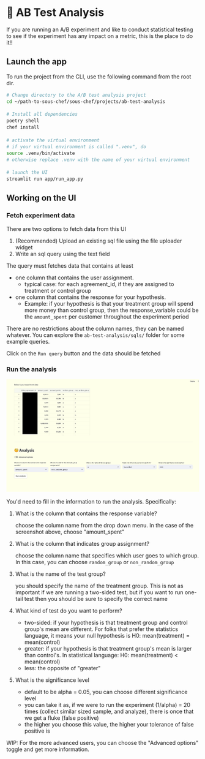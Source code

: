 # 🧪 AB Test Analysis
If you are running an A/B experiment and like to conduct statistical testing to see if the experiment has any impact on a metric, this is the place to do it!!

## Launch the app

To run the project from the CLI, use the following command from the root dir.
```bash
# Change directory to the A/B test analysis project
cd ~/path-to-sous-chef/sous-chef/projects/ab-test-analysis

# Install all dependencies
poetry shell
chef install

# activate the virtual environment
# if your virtual environment is called ".venv", do
source .venv/bin/activate
# otherwise replace .venv with the name of your virtual environment

# launch the UI
streamlit run app/run_app.py
```
## Working on the UI
### Fetch experiment data
There are two options to fetch data from this UI
1. (Recommended) Upload an existing sql file using the file uploader widget
2. Write an sql query using the text field

The query must fetches data that contains at least
   - one column that contains the user assignment.
     - typical case: for each agreement_id, if they are assigned to treatment or control group
   - one column that contains the response for your hypothesis.
     - Example: if your hypothesis is that your treatment group will spend more money than control group, then the response_variable could be the ``amount_spent`` per customer throughout the experiment period

There are no restrictions about the column names, they can be named whatever. You can explore the ``ab-test-analysis/sqls/`` folder for some example queries.

Click on the `Run query` button and the data should be fetched

### Run the analysis
![alt text](image.png)

You'd need to fill in the information to run the analysis.
Specifically:
1. What is the column that contains the response variable?

     choose the column name from the drop down menu. In the case of the screenshot above, choose "amount_spent"

2. What is the column that indicates group assignment?

     choose the column name that specifies which user goes to which group. In this case, you can choose `random_group` or `non_random_group`

3. What is the name of the test group?

     you should specify the name of the treatment group. This is not as important if we are running a two-sided test, but if you want to run one-tail test then you should be sure to specify the correct name

4. What kind of test do you want to perform?

    - two-sided: if your hypothesis is that treatment group and control group's mean are different. For folks that prefer the statistics language, it means your null hypothesis is H0: mean(treatment) = mean(control)
    - greater: if your hypothesis is that treatment group's mean is larger than control's. In statistical language: H0: mean(treatment) < mean(control)
    - less: the opposite of "greater"

5. What is the significance level

    - default to be alpha = 0.05, you can choose different significance level
    - you can take it as, if we were to run the experiment (1/alpha) = 20 times (collect similar sized sample, and analyze), there is once that we get a fluke (false positive)
    - the higher you choose this value, the higher your tolerance of false positive is

WIP:
For the more advanced users, you can choose the "Advanced options" toggle and get more information.
